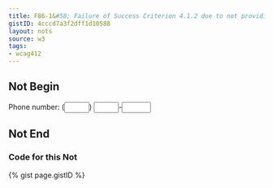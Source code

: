 ```yaml
---
title: F86-1&#58; Failure of Success Criterion 4.1.2 due to not providing names for each part of a multi-part form field, such as a US telephone number
gistID: 4cccd7a3f2dff1d10588
layout: nots
source: w3
tags:
- wcag412
---
```


<h2 aria-describedby="{{ page.gistID }}">Not Begin</h2>
<div class="rendered-not">
Phone number: 
(<input type="text" size="3">) <input type="text" size="3">-<input type="text" size="4">
</div> <!-- rendered-not -->

<h2 aria-describedby="{{ page.gistID }}">Not End</h2>

<h3 aria-describedby="{{ page.gistID }}">Code for this Not</h3>
{% gist page.gistID %}